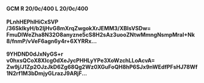 #### GCM R 20/0c/400 L 20/0c/400
**PLnhHEPhlHiCxSVP**<br/>**/36SklkyH/b2ljHvG8mXrqZwgokXrJEMM3/XBIsVSDw=**<br/>**FmuDlWeZha8N32O8anyzne5cS8H2sAz3uooZNtwMmngNsmpMraI+Nk8/fnmP/vVeF6agn6y4r+6XYRRx...**<br/><br/>
**9YHDND0dJxNyGS+r**<br/>**v0hxsQCoX8Xlcg0dXeJycPHHLyYPe3XoWzchLLoAcvA=**<br/>**Zw9j/J1Zp2OJzJkD6Zg68Qg2Wz0XGuFoQH8hP6SJx9nWEdfPFsHJ78Wf1N2rf1M3bDmjyGLrazJ9ARjF...**